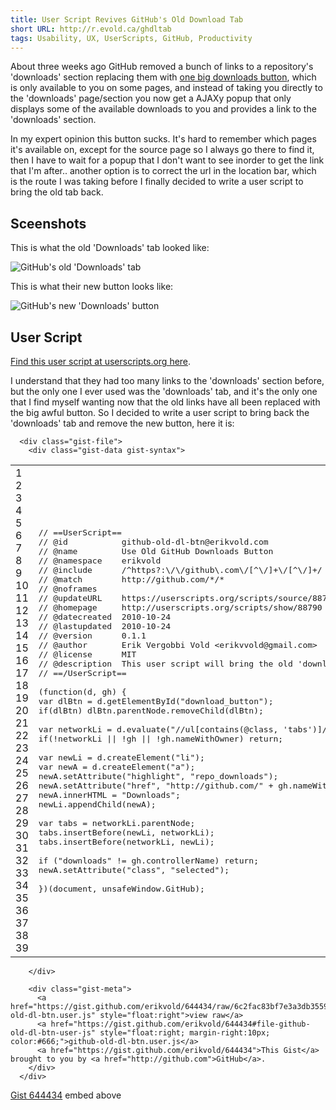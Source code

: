 ```yaml
---
title: User Script Revives GitHub's Old Download Tab
short URL: http://r.evold.ca/ghdltab
tags: Usability, UX, UserScripts, GitHub, Productivity
---
```

About three weeks ago GitHub removed a bunch of links to a repository's 'downloads' section replacing them with <a title="All your downloads. One Big Button - GitHub" rel="external nofollow" rev="vote-against" target="_blank" href="http://github.com/blog/729-all-of-your-downloads-one-big-button">one big downloads button</a>, which is only available to you on some pages, and instead of taking you directly to the 'downloads' page/section you now get a AJAXy popup that only displays some of the available downloads to you and provides a link to the 'downloads' section.
</p>

<p>
In my expert opinion this button sucks. It's hard to remember which pages it's available on, except for the source page so I always go there to find it, then I have to wait for a popup that I don't want to see inorder to get the link that I'm after.. another option is to correct the url in the location bar, which is the route I was taking before I finally decided to write a user script to bring the old tab back.
</p>
<h2>Sceenshots</h2>

<p>This is what the old 'Downloads' tab looked like:</p>
<img alt="GitHub's old 'Downloads' tab" src="http://farm2.static.flickr.com/1439/5113015889_8583f3225c.jpg" border="0">

<p>This is what their new button looks like:</p>
<img alt="GitHub's new 'Downloads' button" src="http://github-images.s3.amazonaws.com/blog/2010/downloads-button.png" border="0">

<h2>User Script</h2>

<p><a title="Use Old GitHub Downloads Button" rel="external" rev="vote-for" target="_blank" href="http://userscripts.org/scripts/show/88790">Find this user script at userscripts.org here</a>.</p>

<p>
I understand that they had too many links to the 'downloads' section before, but the only one I ever used was the 'downloads' tab, and it's the only one that I find myself wanting now that the old links have all been replaced with the big awful button. So I decided to write a user script to bring back the 'downloads' tab and remove the new button, here it is:
</p>

<script src="http://gist.github.com/644434.js"></script><link href="https://gist.github.com/assets/embed-0af287a4b5c981db301049e56f06e5d3.css" media="screen" rel="stylesheet"><div id="gist644434" class="gist">
      <div class="gist-file">
        <div class="gist-data gist-syntax">



  <div class="file-data">
    <table class="lines highlight" cellpadding="0" cellspacing="0">
      <tbody><tr>
        <td class="line-numbers">
          <span class="line-number" id="file-github-old-dl-btn-user-js-L1" rel="file-github-old-dl-btn-user-js-L1">1</span>
          <span class="line-number" id="file-github-old-dl-btn-user-js-L2" rel="file-github-old-dl-btn-user-js-L2">2</span>
          <span class="line-number" id="file-github-old-dl-btn-user-js-L3" rel="file-github-old-dl-btn-user-js-L3">3</span>
          <span class="line-number" id="file-github-old-dl-btn-user-js-L4" rel="file-github-old-dl-btn-user-js-L4">4</span>
          <span class="line-number" id="file-github-old-dl-btn-user-js-L5" rel="file-github-old-dl-btn-user-js-L5">5</span>
          <span class="line-number" id="file-github-old-dl-btn-user-js-L6" rel="file-github-old-dl-btn-user-js-L6">6</span>
          <span class="line-number" id="file-github-old-dl-btn-user-js-L7" rel="file-github-old-dl-btn-user-js-L7">7</span>
          <span class="line-number" id="file-github-old-dl-btn-user-js-L8" rel="file-github-old-dl-btn-user-js-L8">8</span>
          <span class="line-number" id="file-github-old-dl-btn-user-js-L9" rel="file-github-old-dl-btn-user-js-L9">9</span>
          <span class="line-number" id="file-github-old-dl-btn-user-js-L10" rel="file-github-old-dl-btn-user-js-L10">10</span>
          <span class="line-number" id="file-github-old-dl-btn-user-js-L11" rel="file-github-old-dl-btn-user-js-L11">11</span>
          <span class="line-number" id="file-github-old-dl-btn-user-js-L12" rel="file-github-old-dl-btn-user-js-L12">12</span>
          <span class="line-number" id="file-github-old-dl-btn-user-js-L13" rel="file-github-old-dl-btn-user-js-L13">13</span>
          <span class="line-number" id="file-github-old-dl-btn-user-js-L14" rel="file-github-old-dl-btn-user-js-L14">14</span>
          <span class="line-number" id="file-github-old-dl-btn-user-js-L15" rel="file-github-old-dl-btn-user-js-L15">15</span>
          <span class="line-number" id="file-github-old-dl-btn-user-js-L16" rel="file-github-old-dl-btn-user-js-L16">16</span>
          <span class="line-number" id="file-github-old-dl-btn-user-js-L17" rel="file-github-old-dl-btn-user-js-L17">17</span>
          <span class="line-number" id="file-github-old-dl-btn-user-js-L18" rel="file-github-old-dl-btn-user-js-L18">18</span>
          <span class="line-number" id="file-github-old-dl-btn-user-js-L19" rel="file-github-old-dl-btn-user-js-L19">19</span>
          <span class="line-number" id="file-github-old-dl-btn-user-js-L20" rel="file-github-old-dl-btn-user-js-L20">20</span>
          <span class="line-number" id="file-github-old-dl-btn-user-js-L21" rel="file-github-old-dl-btn-user-js-L21">21</span>
          <span class="line-number" id="file-github-old-dl-btn-user-js-L22" rel="file-github-old-dl-btn-user-js-L22">22</span>
          <span class="line-number" id="file-github-old-dl-btn-user-js-L23" rel="file-github-old-dl-btn-user-js-L23">23</span>
          <span class="line-number" id="file-github-old-dl-btn-user-js-L24" rel="file-github-old-dl-btn-user-js-L24">24</span>
          <span class="line-number" id="file-github-old-dl-btn-user-js-L25" rel="file-github-old-dl-btn-user-js-L25">25</span>
          <span class="line-number" id="file-github-old-dl-btn-user-js-L26" rel="file-github-old-dl-btn-user-js-L26">26</span>
          <span class="line-number" id="file-github-old-dl-btn-user-js-L27" rel="file-github-old-dl-btn-user-js-L27">27</span>
          <span class="line-number" id="file-github-old-dl-btn-user-js-L28" rel="file-github-old-dl-btn-user-js-L28">28</span>
          <span class="line-number" id="file-github-old-dl-btn-user-js-L29" rel="file-github-old-dl-btn-user-js-L29">29</span>
          <span class="line-number" id="file-github-old-dl-btn-user-js-L30" rel="file-github-old-dl-btn-user-js-L30">30</span>
          <span class="line-number" id="file-github-old-dl-btn-user-js-L31" rel="file-github-old-dl-btn-user-js-L31">31</span>
          <span class="line-number" id="file-github-old-dl-btn-user-js-L32" rel="file-github-old-dl-btn-user-js-L32">32</span>
          <span class="line-number" id="file-github-old-dl-btn-user-js-L33" rel="file-github-old-dl-btn-user-js-L33">33</span>
          <span class="line-number" id="file-github-old-dl-btn-user-js-L34" rel="file-github-old-dl-btn-user-js-L34">34</span>
          <span class="line-number" id="file-github-old-dl-btn-user-js-L35" rel="file-github-old-dl-btn-user-js-L35">35</span>
          <span class="line-number" id="file-github-old-dl-btn-user-js-L36" rel="file-github-old-dl-btn-user-js-L36">36</span>
          <span class="line-number" id="file-github-old-dl-btn-user-js-L37" rel="file-github-old-dl-btn-user-js-L37">37</span>
          <span class="line-number" id="file-github-old-dl-btn-user-js-L38" rel="file-github-old-dl-btn-user-js-L38">38</span>
          <span class="line-number" id="file-github-old-dl-btn-user-js-L39" rel="file-github-old-dl-btn-user-js-L39">39</span>
        </td>
        <td class="line-data">
          <pre class="line-pre"><div class="line" id="file-github-old-dl-btn-user-js-LC1"><span class="c1">// ==UserScript==</span></div><div class="line" id="file-github-old-dl-btn-user-js-LC2"><span class="c1">// @id           github-old-dl-btn@erikvold.com</span></div><div class="line" id="file-github-old-dl-btn-user-js-LC3"><span class="c1">// @name         Use Old GitHub Downloads Button</span></div><div class="line" id="file-github-old-dl-btn-user-js-LC4"><span class="c1">// @namespace    erikvold</span></div><div class="line" id="file-github-old-dl-btn-user-js-LC5"><span class="c1">// @include      /^https?:\/\/github\.com\/[^\/]+\/[^\/]+/</span></div><div class="line" id="file-github-old-dl-btn-user-js-LC6"><span class="c1">// @match        http://github.com/*/*</span></div><div class="line" id="file-github-old-dl-btn-user-js-LC7"><span class="c1">// @noframes</span></div><div class="line" id="file-github-old-dl-btn-user-js-LC8"><span class="c1">// @updateURL    https://userscripts.org/scripts/source/88790.meta.js</span></div><div class="line" id="file-github-old-dl-btn-user-js-LC9"><span class="c1">// @homepage     http://userscripts.org/scripts/show/88790</span></div><div class="line" id="file-github-old-dl-btn-user-js-LC10"><span class="c1">// @datecreated  2010-10-24</span></div><div class="line" id="file-github-old-dl-btn-user-js-LC11"><span class="c1">// @lastupdated  2010-10-24</span></div><div class="line" id="file-github-old-dl-btn-user-js-LC12"><span class="c1">// @version      0.1.1</span></div><div class="line" id="file-github-old-dl-btn-user-js-LC13"><span class="c1">// @author       Erik Vergobbi Vold &lt;erikvvold@gmail.com&gt;</span></div><div class="line" id="file-github-old-dl-btn-user-js-LC14"><span class="c1">// @license      MIT</span></div><div class="line" id="file-github-old-dl-btn-user-js-LC15"><span class="c1">// @description  This user script will bring the old 'downloads' link back, and remove the new one.</span></div><div class="line" id="file-github-old-dl-btn-user-js-LC16"><span class="c1">// ==/UserScript==</span></div><div class="line" id="file-github-old-dl-btn-user-js-LC17">&nbsp;</div><div class="line" id="file-github-old-dl-btn-user-js-LC18"><span class="p">(</span><span class="kd">function</span><span class="p">(</span><span class="nx">d</span><span class="p">,</span> <span class="nx">gh</span><span class="p">)</span> <span class="p">{</span></div><div class="line" id="file-github-old-dl-btn-user-js-LC19"><span class="kd">var</span> <span class="nx">dlBtn</span> <span class="o">=</span> <span class="nx">d</span><span class="p">.</span><span class="nx">getElementById</span><span class="p">(</span><span class="s2">"download_button"</span><span class="p">);</span></div><div class="line" id="file-github-old-dl-btn-user-js-LC20"><span class="k">if</span><span class="p">(</span><span class="nx">dlBtn</span><span class="p">)</span> <span class="nx">dlBtn</span><span class="p">.</span><span class="nx">parentNode</span><span class="p">.</span><span class="nx">removeChild</span><span class="p">(</span><span class="nx">dlBtn</span><span class="p">);</span></div><div class="line" id="file-github-old-dl-btn-user-js-LC21">&nbsp;</div><div class="line" id="file-github-old-dl-btn-user-js-LC22"><span class="kd">var</span> <span class="nx">networkLi</span> <span class="o">=</span> <span class="nx">d</span><span class="p">.</span><span class="nx">evaluate</span><span class="p">(</span><span class="s2">"//ul[contains(@class, 'tabs')]/li/a[@highlight='repo_network']"</span><span class="p">,</span> <span class="nb">document</span><span class="p">,</span> <span class="kc">null</span><span class="p">,</span> <span class="mi">9</span><span class="p">,</span> <span class="kc">null</span><span class="p">).</span><span class="nx">singleNodeValue</span><span class="p">.</span><span class="nx">parentNode</span><span class="p">;</span></div><div class="line" id="file-github-old-dl-btn-user-js-LC23"><span class="k">if</span><span class="p">(</span><span class="o">!</span><span class="nx">networkLi</span> <span class="o">||</span> <span class="o">!</span><span class="nx">gh</span> <span class="o">||</span> <span class="o">!</span><span class="nx">gh</span><span class="p">.</span><span class="nx">nameWithOwner</span><span class="p">)</span> <span class="k">return</span><span class="p">;</span></div><div class="line" id="file-github-old-dl-btn-user-js-LC24">&nbsp;</div><div class="line" id="file-github-old-dl-btn-user-js-LC25"><span class="kd">var</span> <span class="nx">newLi</span> <span class="o">=</span> <span class="nx">d</span><span class="p">.</span><span class="nx">createElement</span><span class="p">(</span><span class="s2">"li"</span><span class="p">);</span></div><div class="line" id="file-github-old-dl-btn-user-js-LC26"><span class="kd">var</span> <span class="nx">newA</span> <span class="o">=</span> <span class="nx">d</span><span class="p">.</span><span class="nx">createElement</span><span class="p">(</span><span class="s2">"a"</span><span class="p">);</span></div><div class="line" id="file-github-old-dl-btn-user-js-LC27"><span class="nx">newA</span><span class="p">.</span><span class="nx">setAttribute</span><span class="p">(</span><span class="s2">"highlight"</span><span class="p">,</span> <span class="s2">"repo_downloads"</span><span class="p">);</span></div><div class="line" id="file-github-old-dl-btn-user-js-LC28"><span class="nx">newA</span><span class="p">.</span><span class="nx">setAttribute</span><span class="p">(</span><span class="s2">"href"</span><span class="p">,</span> <span class="s2">"http://github.com/"</span> <span class="o">+</span> <span class="nx">gh</span><span class="p">.</span><span class="nx">nameWithOwner</span> <span class="o">+</span> <span class="s2">"/downloads"</span><span class="p">);</span></div><div class="line" id="file-github-old-dl-btn-user-js-LC29"><span class="nx">newA</span><span class="p">.</span><span class="nx">innerHTML</span> <span class="o">=</span> <span class="s2">"Downloads"</span><span class="p">;</span></div><div class="line" id="file-github-old-dl-btn-user-js-LC30"><span class="nx">newLi</span><span class="p">.</span><span class="nx">appendChild</span><span class="p">(</span><span class="nx">newA</span><span class="p">);</span></div><div class="line" id="file-github-old-dl-btn-user-js-LC31">&nbsp;</div><div class="line" id="file-github-old-dl-btn-user-js-LC32"><span class="kd">var</span> <span class="nx">tabs</span> <span class="o">=</span> <span class="nx">networkLi</span><span class="p">.</span><span class="nx">parentNode</span><span class="p">;</span></div><div class="line" id="file-github-old-dl-btn-user-js-LC33"><span class="nx">tabs</span><span class="p">.</span><span class="nx">insertBefore</span><span class="p">(</span><span class="nx">newLi</span><span class="p">,</span> <span class="nx">networkLi</span><span class="p">);</span></div><div class="line" id="file-github-old-dl-btn-user-js-LC34"><span class="nx">tabs</span><span class="p">.</span><span class="nx">insertBefore</span><span class="p">(</span><span class="nx">networkLi</span><span class="p">,</span> <span class="nx">newLi</span><span class="p">);</span></div><div class="line" id="file-github-old-dl-btn-user-js-LC35">&nbsp;</div><div class="line" id="file-github-old-dl-btn-user-js-LC36"><span class="k">if</span> <span class="p">(</span><span class="s2">"downloads"</span> <span class="o">!=</span> <span class="nx">gh</span><span class="p">.</span><span class="nx">controllerName</span><span class="p">)</span> <span class="k">return</span><span class="p">;</span></div><div class="line" id="file-github-old-dl-btn-user-js-LC37"><span class="nx">newA</span><span class="p">.</span><span class="nx">setAttribute</span><span class="p">(</span><span class="s2">"class"</span><span class="p">,</span> <span class="s2">"selected"</span><span class="p">);</span></div><div class="line" id="file-github-old-dl-btn-user-js-LC38">&nbsp;</div><div class="line" id="file-github-old-dl-btn-user-js-LC39"><span class="p">})(</span><span class="nb">document</span><span class="p">,</span> <span class="nx">unsafeWindow</span><span class="p">.</span><span class="nx">GitHub</span><span class="p">);</span></div></pre>
        </td>
      </tr>
    </tbody></table>
  </div>

        </div>

        <div class="gist-meta">
          <a href="https://gist.github.com/erikvold/644434/raw/6c2fac83bf7e3a3db35592b2dfd4d1c96dd0e71d/github-old-dl-btn.user.js" style="float:right">view raw</a>
          <a href="https://gist.github.com/erikvold/644434#file-github-old-dl-btn-user-js" style="float:right; margin-right:10px; color:#666;">github-old-dl-btn.user.js</a>
          <a href="https://gist.github.com/erikvold/644434">This Gist</a> brought to you by <a href="http://github.com">GitHub</a>.
        </div>
      </div>
</div>

<p><a target="_blank" rel="external nofollow" rev="vote-for" href="http://gist.github.com/644434">Gist 644434</a> embed above</p>
